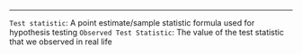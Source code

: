 ***
`Test statistic`: A point estimate/sample statistic formula used for hypothesis testing
`Observed Test Statistic`: The value of the test statistic that we observed in real life